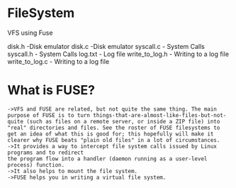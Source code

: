 # FileSystem
VFS using Fuse

disk.h -Disk emulator
disk.c -Disk emulator
syscall.c - System Calls
syscall.h - System Calls
log.txt - Log file
write_to_log.h - Writing to a log file
write_to_log.c - Writing to a log file


# What is FUSE?

    ->VFS and FUSE are related, but not quite the same thing. The main purpose of FUSE is to turn things-that-are-almost-like-files-but-not-quite (such as files on a remote server, or inside a ZIP file) into "real" directories and files. See the roster of FUSE filesystems to get an idea of what this is good for; this hopefully will make it clearer why FUSE beats "plain old files" in a lot of circumstances.
    ->It provides a way to intercept file system calls issued by Linux programs and to redirect
    the program flow into a handler (daemon running as a user-level process) function.
    ->It also helps to mount the file system.
    ->FUSE helps you in writing a virtual file system.
    


